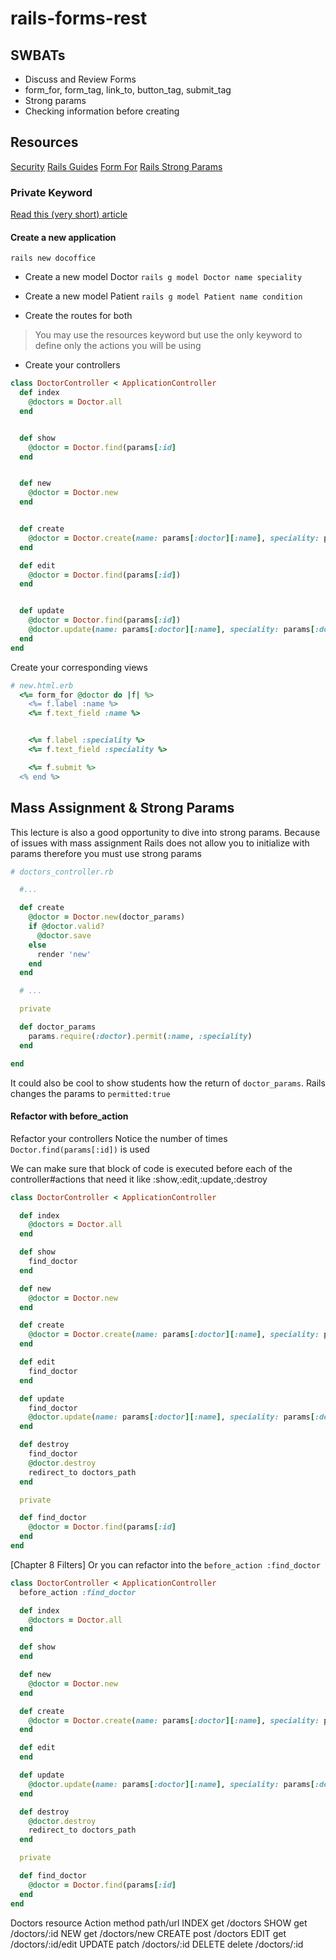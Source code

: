  # rails-forms-rest

## SWBATs 
- Discuss and Review Forms
- form_for, form_tag, link_to, button_tag, submit_tag
- Strong params
- Checking information before creating

## Resources 
[Security](http://guides.rubyonrails.org/v3.2.8/security.html)
[Rails Guides](http://edgeguides.rubyonrails.org/active_record_validations.html)
[Form For](https://guides.rubyonrails.org/form_helpers.html#binding-a-form-to-an-object)
[Rails Strong Params](https://edgeguides.rubyonrails.org/action_controller_overview.html#strong-parameters)

### Private Keyword
[Read this (very short) article](http://ruby-for-beginners.rubymonstas.org/advanced/private_methods.html)

#### Create a new application 
`rails new docoffice`

- Create a new model Doctor `rails g model Doctor name speciality`

- Create a new model Patient `rails g model Patient name condition`

- Create the routes for both

> You may use the resources keyword but use the only keyword to define only the actions you will be using

- Create your controllers
```ruby
class DoctorController < ApplicationController
  def index
    @doctors = Doctor.all
  end


  def show
    @doctor = Doctor.find(params[:id]
  end


  def new
    @doctor = Doctor.new
  end


  def create
    @doctor = Doctor.create(name: params[:doctor][:name], speciality: params[:doctor][:speciality])
  end

  def edit
    @doctor = Doctor.find(params[:id])
  end


  def update
    @doctor = Doctor.find(params[:id])
    @doctor.update(name: params[:doctor][:name], speciality: params[:doctor][:speciality])
  end
end
```
Create your corresponding views
```ruby
# new.html.erb
  <%= form_for @doctor do |f| %>
    <%= f.label :name %>
    <%= f.text_field :name %>


    <%= f.label :speciality %>
    <%= f.text_field :speciality %>

    <%= f.submit %>
  <% end %>
  ```
## Mass Assignment & Strong Params 
This lecture is also a good opportunity to dive into strong params. Because of issues with mass assignment Rails does not allow you to initialize with params therefore you must use strong params
```ruby
# doctors_controller.rb

  #...

  def create
    @doctor = Doctor.new(doctor_params)
    if @doctor.valid?
      @doctor.save
    else
      render 'new'
    end
  end

  # ...

  private

  def doctor_params
    params.require(:doctor).permit(:name, :speciality)
  end

end
```
It could also be cool to show students how the return of `doctor_params`. Rails changes the params to `permitted:true`

#### Refactor with before_action 
Refactor your controllers Notice the number of times `Doctor.find(params[:id])` is used

We can make sure that block of code is executed before each of the controller#actions that need it like :show,:edit,:update,:destroy
```ruby
class DoctorController < ApplicationController

  def index
    @doctors = Doctor.all
  end

  def show
    find_doctor
  end

  def new
    @doctor = Doctor.new
  end

  def create
    @doctor = Doctor.create(name: params[:doctor][:name], speciality: params[:doctor][:speciality])
  end

  def edit
    find_doctor
  end

  def update
    find_doctor
    @doctor.update(name: params[:doctor][:name], speciality: params[:doctor][:speciality])
  end

  def destroy
    find_doctor
    @doctor.destroy
    redirect_to doctors_path
  end

  private

  def find_doctor
    @doctor = Doctor.find(params[:id]
  end
end
```
[Chapter 8 Filters] Or you can refactor into the `before_action :find_doctor`
```ruby
class DoctorController < ApplicationController
  before_action :find_doctor

  def index
    @doctors = Doctor.all
  end

  def show
  end

  def new
    @doctor = Doctor.new
  end

  def create
    @doctor = Doctor.create(name: params[:doctor][:name], speciality: params[:doctor][:speciality])
  end

  def edit
  end

  def update
    @doctor.update(name: params[:doctor][:name], speciality: params[:doctor][:speciality])
  end

  def destroy
    @doctor.destroy
    redirect_to doctors_path
  end

  private

  def find_doctor
    @doctor = Doctor.find(params[:id]
  end
end
```

Doctors resource
Action  method   path/url
INDEX  get      /doctors
SHOW   get      /doctors/:id
NEW    get      /doctors/new
CREATE post     /doctors
EDIT   get      /doctors/:id/edit
UPDATE patch    /doctors/:id
DELETE delete   /doctors/:id
